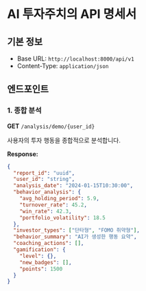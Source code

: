 # AI 투자주치의 API 명세서

## 기본 정보
- Base URL: `http://localhost:8000/api/v1`
- Content-Type: `application/json`

## 엔드포인트

### 1. 종합 분석
**GET** `/analysis/demo/{user_id}`

사용자의 투자 행동을 종합적으로 분석합니다.

**Response:**
```json
{
  "report_id": "uuid",
  "user_id": "string",
  "analysis_date": "2024-01-15T10:30:00",
  "behavior_analysis": {
    "avg_holding_period": 5.9,
    "turnover_rate": 45.2,
    "win_rate": 42.3,
    "portfolio_volatility": 18.5
  },
  "investor_types": ["단타형", "FOMO 취약형"],
  "behavior_summary": "AI가 생성한 행동 요약",
  "coaching_actions": [],
  "gamification": {
    "level": {},
    "new_badges": [],
    "points": 1500
  }
}
